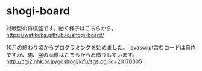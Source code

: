 # shogi-board
対戦型の将棋盤です。動く様子はこちらから。
https://watikuka.github.io/shogi-board/

10月の終わり頃からプログラミングを始めました。
javascript含むコードは自作ですが、駒、盤の画像はこちらからお借りしています。
http://cgi2.nhk.or.jp/goshogi/kifu/sgs.cgi?d=20170305
